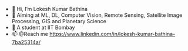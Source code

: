 - 👋 Hi, I’m Lokesh Kumar Bathina
- 👀 Aiming at ML, DL, Computer Vision, Remote Sensing, Satellite Image Processing, GIS and Planetary Science
- 🌱 A student at IIT Bombay
- 📫 @Reach me https://www.linkedin.com/in/lokesh-kumar-bathina-7ba25314a/

<!---
lokeshkumarbathina/lokeshkumarbathina is a ✨ special ✨ repository because its `README.md` (this file) appears on your GitHub profile.
You can click the Preview link to take a look at your changes.
--->
